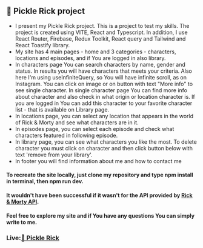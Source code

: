 <h2>🥒 Pickle Rick project</h2>
<ul>
  <li> I present my Pickle Rick project. This is a project to test my skills. The project is created using VITE, React and Typescript. In addition, I use React Router, Firebase, Redux Toolkit, React query and Tailwind and React Toastify library.</li>
  <li> My site has 4 main pages - home and 3 categories - characters, locations and episodes, and if You are logged in also library.</li>
  <li>In characters page You can search characters by name, gender and status. In results you will have characters that meets your criteria. Also here I'm using useInfiniteQuery, so You will have infinite scroll, as on Instagram. You can click on image or on button with text "More info" to see single character. In single character page You can find more info about character and also check in what origin or location character is. If you are logged in You can add this character to your favorite character list - that is available on Library page.</li>
  <li> In locations page, you can select any location that appears in the world of Rick & Morty and see what characters are in it.</li>
  <li> In episodes page, you can select each episode and check what characters featured in following episode.</li>
  <li> In library page, you can see what characters you like the most. To delete character you must click on character and then click button below with text 'remove from your library'.</li>
  <li> In footer you will find information about me and how to contact me</li>
</ul>
<h4>To recreate the site locally, just clone my repository and type npm install in terminal, then npm run dev.</h4>
<h4>It wouldn't have been successful if it wasn't for the API provided by <a href="https://rickandmortyapi.com/" target="blank" height="40" width="40">Rick & Morty API</a>.</h4>
<h4>Feel free to explore my site and if You have any questions You can simply write to me. </h4>


<h3> Live:<a href="https://picklerick-1sbq.vercel.app/" target="blank" height="40" width="40">🥒 Pickle Rick</a></h3>
